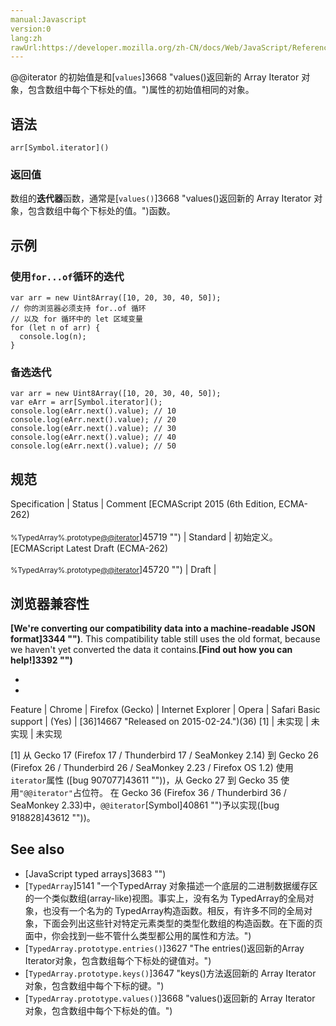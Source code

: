 ```yaml
---
manual:Javascript
version:0
lang:zh
rawUrl:https://developer.mozilla.org/zh-CN/docs/Web/JavaScript/Reference/Global_Objects/TypedArray/@@iterator#
---
```






@@iterator 的初始值是和[`values`]3668 "values()返回新的 Array Iterator 对象，包含数组中每个下标处的值。")属性的初始值相同的对象。


## 语法<a name="语法"></a>

```
arr[Symbol.iterator]()
```

### 返回值<a name="返回值"></a>


数组的**迭代器**函数，通常是[`values()`]3668 "values()返回新的 Array Iterator 对象，包含数组中每个下标处的值。")函数。


## 示例<a name="示例"></a>

### 使用`for...of`循环的迭代<a name="使用for...of_循环的迭代"></a>

```
var arr = new Uint8Array([10, 20, 30, 40, 50]);
// 你的浏览器必须支持 for..of 循环
// 以及 for 循环中的 let 区域变量
for (let n of arr) {
  console.log(n);
}
```

### 备选迭代<a name="备选迭代"></a>

```
var arr = new Uint8Array([10, 20, 30, 40, 50]);
var eArr = arr[Symbol.iterator]();
console.log(eArr.next().value); // 10
console.log(eArr.next().value); // 20
console.log(eArr.next().value); // 30
console.log(eArr.next().value); // 40
console.log(eArr.next().value); // 50
```

## 规范<a name="规范"></a>

Specification | Status | Comment 
[ECMAScript 2015 (6th Edition, ECMA-262)<br></br><small>%TypedArray%.prototype[@@iterator]()</small>]45719 "") | Standard | 初始定义。 
[ECMAScript Latest Draft (ECMA-262)<br></br><small>%TypedArray%.prototype[@@iterator]()</small>]45720 "") | Draft |  


## 浏览器兼容性<a name="浏览器兼容性"></a>


**[We&#39;re converting our compatibility data into a machine-readable JSON format]3344 "")**. This compatibility table still uses the old format, because we haven&#39;t yet converted the data it contains.**[Find out how you can help!]3392 "")**


* 
* 

Feature | Chrome | Firefox (Gecko) | Internet Explorer | Opera | Safari 
Basic support | (Yes) | [36]14667 "Released on 2015-02-24.")(36) [1] | 未实现 | 未实现 | 未实现 






[1] 从 Gecko 17 (Firefox 17 / Thunderbird 17 / SeaMonkey 2.14) 到 Gecko 26 (Firefox 26 / Thunderbird 26 / SeaMonkey 2.23 / Firefox OS 1.2) 使用`iterator`属性 ([bug 907077]43611 ""))，从 Gecko 27 到 Gecko 35 使用`"@@iterator"`占位符。 在 Gecko 36 (Firefox 36 / Thunderbird 36 / SeaMonkey 2.33)中，`@@iterator`[Symbol]40861 "")予以实现([bug 918828]43612 ""))。


## See also<a name="See_also"></a>

* [JavaScript typed arrays]3683 "")
* [`TypedArray`]5141 "一个TypedArray 对象描述一个底层的二进制数据缓存区的一个类似数组(array-like)视图。事实上，没有名为 TypedArray的全局对象，也没有一个名为的 TypedArray构造函数。相反，有许多不同的全局对象，下面会列出这些针对特定元素类型的类型化数组的构造函数。在下面的页面中，你会找到一些不管什么类型都公用的属性和方法。")
* [`TypedArray.prototype.entries()`]3627 "The entries()返回新的Array Iterator对象，包含数组每个下标处的键值对。")
* [`TypedArray.prototype.keys()`]3647 "keys()方法返回新的 Array Iterator 对象，包含数组中每个下标的键。")
* [`TypedArray.prototype.values()`]3668 "values()返回新的 Array Iterator 对象，包含数组中每个下标处的值。")



